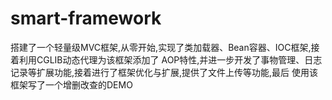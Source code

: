 # smart-framework
搭建了一个轻量级MVC框架,从零开始,实现了类加载器、Bean容器、IOC框架,接着利用CGLIB动态代理为该框架添加了
AOP特性,并进一步开发了事物管理、日志记录等扩展功能,接着进行了框架优化与扩展,提供了文件上传等功能,最后
使用该框架写了一个增删改查的DEMO
